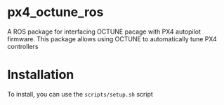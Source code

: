 # px4_octune_ros
A ROS package for interfacing OCTUNE pacage with PX4 autopilot firmware. This package allows using OCTUNE to automatically tune PX4 controllers

# Installation
To install, you can use the `scripts/setup.sh` script
